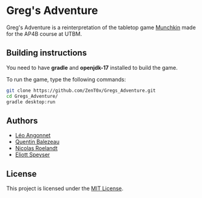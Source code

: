 # Greg's Adventure

Greg's Adventure is a reinterpretation of the tabletop game [Munchkin](https://munchkin.game/) made for the AP4B course at UTBM.

## Building instructions

You need to have **gradle** and **openjdk-17** installed to build the game.

To run the game, type the following commands:

```bash
git clone https://github.com/ZenT0x/Gregs_Adventure.git
cd Gregs_Adventure/
gradle desktop:run
```

## Authors
- [Léo Angonnet](https://github.com/langonne)  
- [Quentin Balezeau](https://github.com/balezeauquentin)  
- [Nicolas Roelandt](https://github.com/Nico-Roelandt)  
- [Eliott Speyser](https://github.com/Ettotsu)  

## License

This project is licensed under the [MIT License](https://opensource.org/licenses/MIT).
